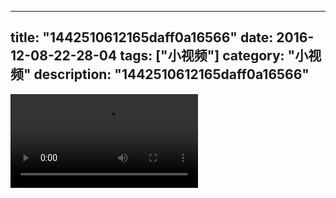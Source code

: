 
---
title: "1442510612165daff0a16566"
date: 2016-12-08-22-28-04
tags: ["小视频"]
category: "小视频"
description: "1442510612165daff0a16566"
---
<video src="http://ohtsqip0g.bkt.clouddn.com/1442510612165daff0a16566.mp4" controls="controls"></video>
